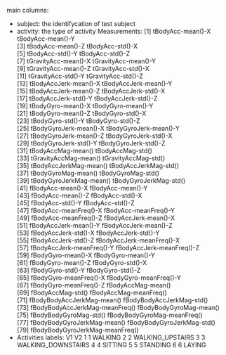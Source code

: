main columns:
- subject: the identifycation of test subject
- activity: the type of activity 
Measurements:
 [1] tBodyAcc-mean()-X               tBodyAcc-mean()-Y              
 [3] tBodyAcc-mean()-Z               tBodyAcc-std()-X               
 [5] tBodyAcc-std()-Y                tBodyAcc-std()-Z               
 [7] tGravityAcc-mean()-X            tGravityAcc-mean()-Y           
 [9] tGravityAcc-mean()-Z            tGravityAcc-std()-X            
[11] tGravityAcc-std()-Y             tGravityAcc-std()-Z            
[13] tBodyAccJerk-mean()-X           tBodyAccJerk-mean()-Y          
[15] tBodyAccJerk-mean()-Z           tBodyAccJerk-std()-X           
[17] tBodyAccJerk-std()-Y            tBodyAccJerk-std()-Z           
[19] tBodyGyro-mean()-X              tBodyGyro-mean()-Y             
[21] tBodyGyro-mean()-Z              tBodyGyro-std()-X              
[23] tBodyGyro-std()-Y               tBodyGyro-std()-Z              
[25] tBodyGyroJerk-mean()-X          tBodyGyroJerk-mean()-Y         
[27] tBodyGyroJerk-mean()-Z          tBodyGyroJerk-std()-X          
[29] tBodyGyroJerk-std()-Y           tBodyGyroJerk-std()-Z          
[31] tBodyAccMag-mean()              tBodyAccMag-std()              
[33] tGravityAccMag-mean()           tGravityAccMag-std()           
[35] tBodyAccJerkMag-mean()          tBodyAccJerkMag-std()          
[37] tBodyGyroMag-mean()             tBodyGyroMag-std()             
[39] tBodyGyroJerkMag-mean()         tBodyGyroJerkMag-std()         
[41] fBodyAcc-mean()-X               fBodyAcc-mean()-Y              
[43] fBodyAcc-mean()-Z               fBodyAcc-std()-X               
[45] fBodyAcc-std()-Y                fBodyAcc-std()-Z               
[47] fBodyAcc-meanFreq()-X           fBodyAcc-meanFreq()-Y          
[49] fBodyAcc-meanFreq()-Z           fBodyAccJerk-mean()-X          
[51] fBodyAccJerk-mean()-Y           fBodyAccJerk-mean()-Z          
[53] fBodyAccJerk-std()-X            fBodyAccJerk-std()-Y           
[55] fBodyAccJerk-std()-Z            fBodyAccJerk-meanFreq()-X      
[57] fBodyAccJerk-meanFreq()-Y       fBodyAccJerk-meanFreq()-Z      
[59] fBodyGyro-mean()-X              fBodyGyro-mean()-Y             
[61] fBodyGyro-mean()-Z              fBodyGyro-std()-X              
[63] fBodyGyro-std()-Y               fBodyGyro-std()-Z              
[65] fBodyGyro-meanFreq()-X          fBodyGyro-meanFreq()-Y         
[67] fBodyGyro-meanFreq()-Z          fBodyAccMag-mean()             
[69] fBodyAccMag-std()               fBodyAccMag-meanFreq()         
[71] fBodyBodyAccJerkMag-mean()      fBodyBodyAccJerkMag-std()      
[73] fBodyBodyAccJerkMag-meanFreq()  fBodyBodyGyroMag-mean()        
[75] fBodyBodyGyroMag-std()          fBodyBodyGyroMag-meanFreq()    
[77] fBodyBodyGyroJerkMag-mean()     fBodyBodyGyroJerkMag-std()     
[79] fBodyBodyGyroJerkMag-meanFreq()
- Activities labels: 
  V1                 V2
1  1            WALKING
2  2   WALKING_UPSTAIRS
3  3 WALKING_DOWNSTAIRS
4  4            SITTING
5  5           STANDING
6  6             LAYING

